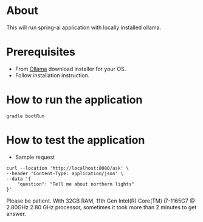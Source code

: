 # About
This will run spring-ai application with locally installed ollama.
# Prerequisites
* From [Ollama](https://ollama.com) download installer for your OS.
* Follow installation instruction.

# How to run the application
```aiexclude
gradle bootRun
```

# How to test the application
* Sample request
```aiexclude
curl --location 'http://localhost:8080/ask' \
--header 'Content-Type: application/json' \
--data '{
    "question": "Tell me about northern lights"
}'
```

Please be patient. With 32GB RAM, 11th Gen Intel(R) Core(TM) i7-1165G7 @ 2.80GHz   2.80 GHz processor, sometimes it took more than 2 minutes to get answer.